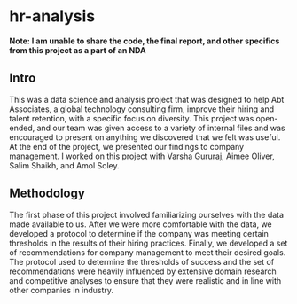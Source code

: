 # hr-analysis
**Note: I am unable to share the code, the final report, and other specifics from this project as a part of an NDA**

## Intro
This was a data science and analysis project that was designed to help Abt Associates, a global technology consulting firm, improve their hiring and talent retention, with a specific focus on diversity. This project was open-ended, and our team was given access to a variety of internal files and was encouraged to present on anything we discovered that we felt was useful. At the end of the project, we presented our findings to company management. I worked on this project with Varsha Gururaj, Aimee Oliver, Salim Shaikh, and Amol Soley.

## Methodology
The first phase of this project involved familiarizing ourselves with the data made available to us. After we were more comfortable with the data, we developed a protocol to determine if the company was meeting certain thresholds in the results of their hiring practices. Finally, we developed a set of recommendations for company management to meet their desired goals. The protocol used to determine the thresholds of success and the set of recommendations were heavily influenced by extensive domain research and competitive analyses to ensure that they were realistic and in line with other companies in industry.
